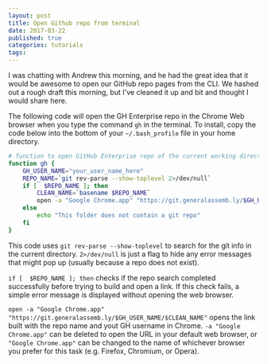 ```yaml
---
layout: post
title: Open Github repo from terminal
date: 2017-03-22
published: true
categories: tutorials
tags:
---
```


I was chatting with Andrew this morning, and he had the great idea that it would be awesome to open our GitHub repo pages from the CLI.  We hashed out a rough draft this morning, but I've cleaned it up and bit and thought I would share here.

The following code will open the GH Enterprise repo in the Chrome Web browser when you type the command `gh` in the terminal.  To install, copy the code below into the bottom of your `~/.bash_profile` file in your home directory.  


```bash
# function to open GitHub Enterprise repo of the current working directory
function gh {
    GH_USER_NAME="your_user_name_here"
    REPO_NAME=`git rev-parse --show-toplevel 2>/dev/null`
    if [  $REPO_NAME ]; then
        CLEAN_NAME=`basename $REPO_NAME`
        open -a "Google Chrome.app" "https://git.generalassemb.ly/$GH_USER_NAME/$CLEAN_NAME" 
    else
        echo "This folder does not contain a git repo"
    fi
}
```

This code uses `git rev-parse --show-toplevel` to search for the git info in the current directory.  `2>/dev/null` is just a flag to hide any error messages that might pop up (usually because a repo does not exist).

`if [  $REPO_NAME ]; then` checks if the repo search completed successfully before trying to build and open a link.  If this check fails, a simple error message is displayed without opening the web browser.

`open -a "Google Chrome.app" "https://git.generalassemb.ly/$GH_USER_NAME/$CLEAN_NAME"` opens the link built with the repo name and yout GH username in Chrome.  `-a "Google Chrome.app"` can be deleted to open the URL in your default web browser, or `"Google Chrome.app"` can be changed to the name of whichever browser you prefer for this task (e.g. Firefox, Chromium, or Opera).
